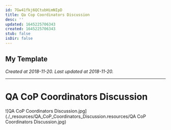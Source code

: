 ```yaml
---
id: 7Gw41fkj6QCtubHimNIpD
title: Qa Cop Coordinators Discussion
desc: ''
updated: 1645225706343
created: 1645225706343
stub: false
isDir: false
---
```

My Template
---

_Created at 2018-11-20._
_Last updated at 2018-11-20._




---

# QA CoP Coordinators Discussion


![QA CoP Coordinators Discussion.jpg](./_resources/QA_CoP_Coordinators_Discussion.resources/QA CoP Coordinators Discussion.jpg)

